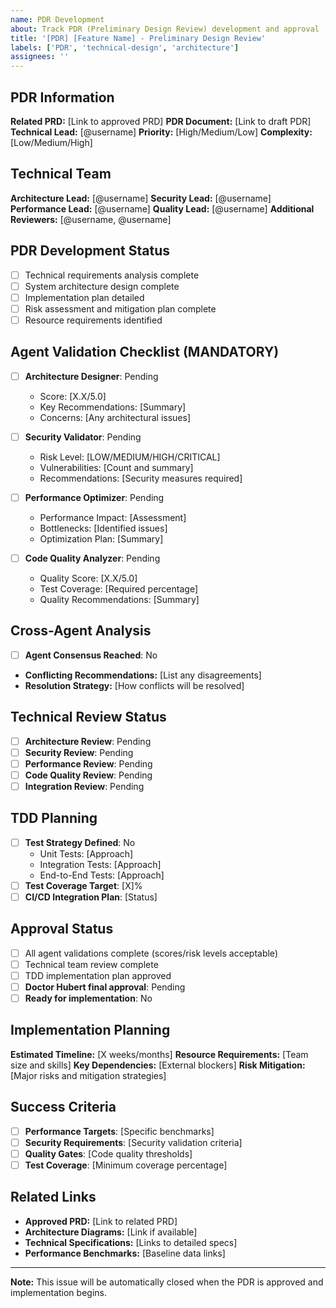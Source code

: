 ```yaml
---
name: PDR Development
about: Track PDR (Preliminary Design Review) development and approval
title: '[PDR] [Feature Name] - Preliminary Design Review'
labels: ['PDR', 'technical-design', 'architecture']
assignees: ''
---
```


## PDR Information
**Related PRD:** [Link to approved PRD]
**PDR Document:** [Link to draft PDR]
**Technical Lead:** [@username]
**Priority:** [High/Medium/Low]
**Complexity:** [Low/Medium/High]

## Technical Team
**Architecture Lead:** [@username]
**Security Lead:** [@username]
**Performance Lead:** [@username]
**Quality Lead:** [@username]
**Additional Reviewers:** [@username, @username]

## PDR Development Status
- [ ] Technical requirements analysis complete
- [ ] System architecture design complete
- [ ] Implementation plan detailed
- [ ] Risk assessment and mitigation plan complete
- [ ] Resource requirements identified

## Agent Validation Checklist (MANDATORY)
- [ ] **Architecture Designer**: Pending
  - Score: [X.X/5.0]
  - Key Recommendations: [Summary]
  - Concerns: [Any architectural issues]

- [ ] **Security Validator**: Pending
  - Risk Level: [LOW/MEDIUM/HIGH/CRITICAL]
  - Vulnerabilities: [Count and summary]
  - Recommendations: [Security measures required]

- [ ] **Performance Optimizer**: Pending
  - Performance Impact: [Assessment]
  - Bottlenecks: [Identified issues]
  - Optimization Plan: [Summary]

- [ ] **Code Quality Analyzer**: Pending
  - Quality Score: [X.X/5.0]
  - Test Coverage: [Required percentage]
  - Quality Recommendations: [Summary]

## Cross-Agent Analysis
- [ ] **Agent Consensus Reached**: No
- **Conflicting Recommendations:** [List any disagreements]
- **Resolution Strategy:** [How conflicts will be resolved]

## Technical Review Status
- [ ] **Architecture Review**: Pending
- [ ] **Security Review**: Pending
- [ ] **Performance Review**: Pending
- [ ] **Code Quality Review**: Pending
- [ ] **Integration Review**: Pending

## TDD Planning
- [ ] **Test Strategy Defined**: No
  - Unit Tests: [Approach]
  - Integration Tests: [Approach]
  - End-to-End Tests: [Approach]
- [ ] **Test Coverage Target**: [X]%
- [ ] **CI/CD Integration Plan**: [Status]

## Approval Status
- [ ] All agent validations complete (scores/risk levels acceptable)
- [ ] Technical team review complete
- [ ] TDD implementation plan approved
- [ ] **Doctor Hubert final approval**: Pending
- [ ] **Ready for implementation**: No

## Implementation Planning
**Estimated Timeline:** [X weeks/months]
**Resource Requirements:** [Team size and skills]
**Key Dependencies:** [External blockers]
**Risk Mitigation:** [Major risks and mitigation strategies]

## Success Criteria
- [ ] **Performance Targets**: [Specific benchmarks]
- [ ] **Security Requirements**: [Security validation criteria]
- [ ] **Quality Gates**: [Code quality thresholds]
- [ ] **Test Coverage**: [Minimum coverage percentage]

## Related Links
- **Approved PRD:** [Link to related PRD]
- **Architecture Diagrams:** [Link if available]
- **Technical Specifications:** [Links to detailed specs]
- **Performance Benchmarks:** [Baseline data links]

---
**Note:** This issue will be automatically closed when the PDR is approved and implementation begins.
